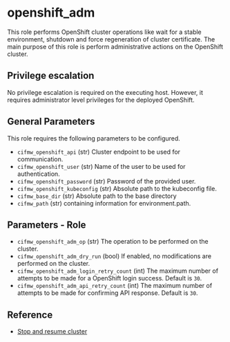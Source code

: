 # openshift_adm

This role performs OpenShift cluster operations like wait for a stable
environment, shutdown and force regeneration of cluster certificate. The main
purpose of this role is perform administrative actions on the OpenShift
cluster.

## Privilege escalation

No privilege escalation is required on the executing host. However, it
requires administrator level privileges for the deployed OpenShift.

## General Parameters

This role requires the following parameters to be configured.

* `cifmw_openshift_api` (str) Cluster endpoint to be used for communication.
* `cifmw_openshift_user` (str) Name of the user to be used for authentication.
* `cifmw_openshift_password` (str) Password of the provided user.
* `cifmw_openshift_kubeconfig` (str) Absolute path to the kubeconfig file.
* `cifmw_base_dir` (str) Absolute path to the base directory
* `cifmw_path` (str) containing information for environment.path.

## Parameters - Role

* `cifmw_openshift_adm_op` (str) The operation to be performed on the cluster.
* `cifmw_openshift_adm_dry_run` (bool) If enabled, no modifications are
  performed on the cluster.
* `cifmw_openshift_adm_login_retry_count` (int) The maximum number of attempts
  to be made for a OpenShift login success. Default is `30`.
* `cifmw_openshift_adm_api_retry_count` (int) The maximum number of attempts to
  be made for confirming API response. Default is `30`.

## Reference

* [Stop and resume cluster](https://www.redhat.com/en/blog/enabling-openshift-4-clusters-to-stop-and-resume-cluster-vms)
